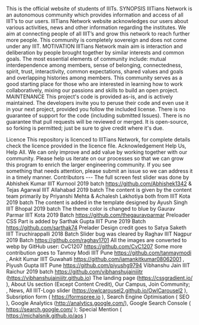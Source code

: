 This is the official website of students of IIITs.
SYNOPSIS
IIITians Network is an autonomous community which provides information and access of all IIIT’s to our users. IIITians Network website acknowledges our users about various activities, news and other information regarding the institutes. We aim at connecting people of all IIIT’s and grow this network to reach further more people.
This community is completely sovereign and does not come under any IIIT.
MOTIVATION
IIITians Network main aim is interaction and deliberation by people brought together by similar interests and common goals.
The most essential elements of community include: mutual interdependence among members, sense of belonging, connectedness, spirit, trust, interactivity, common expectations, shared values and goals and overlapping histories among members.
This community serves as a good starting place for those who are interested in learning how to work collaboratively, mixing our passions and skills to build an open project.
MAINTENANCE
This project's code is provided as-is, and is actively maintained. The developers invite you to peruse their code and even use it in your next project, provided you follow the included license. There is no guarantee of support for the code (including submitted Issues). There is no guarantee that pull requests will be reviewed or merged. It is open-source, so forking is permitted; just be sure to give credit where it's due.


Licence
This repository is licenced to IIITians Network, for complete details check the licence provided in the licence file.
Acknowledgement
Help Us, Help All.
We can only improve and add value by working together with our community. Please help us iterate on our processes so that we can grow this program to enrich the larger engineering community. If you see something that needs attention, please submit an issue so we can address it in a timely manner.
Contributors ---
The full screen fest slider was done by Abhishek Kumar IIIT Kurnool 2019 batch https://github.com/Abhishek1342 & Tejas Agarwal IIIT Allahabad 2019 batch
The content is given by the content team primarily by Priyanshi Mehta & Achalesh Lakhotiya both from IIIT Kota 2019 batch
The content is added in the template designed by Ayush Singh IIIT Bhopal 2019 batch
The theme color is changed to blue by Gaurav Parmar IIIT Kota 2019 Batch https://github.com/thegauravparmar
Preloader CSS Part is added by Sarthak Gupta IIIT Pune 2019 Batch https://github.com/sarthak74
Prelader Design credit goes to Satya Saketh IIIT Tiruchirappalli 2018 Batch
Slider bug was cleared by Raghav IIIT Nagpur 2019 Batch https://github.com/raghav1701
All the images are converted to webp by GitHub user: CvC1207 https://github.com/CvC1207
Some more contribution goes to Tanmoy Modi IIIT Pune https://github.com/tanmaymodi , Ankit Kumar IIIT Guwahati https://github.com/iamankitkumar08062001 , Piyush Gupta IIIT Pune https://github.com/piyushg9794
Vibhanshu Jain IIIT Raichur 2019 batch https://github.com/vibhanshujainiiitr (https://vibhanshujainiiitr.github.io)
The landing page (https://cssgradient.io/ ), About Us section (Except Content Credit), Our Campus, Join Community; , News, All IIIT-Logo slider (https://owlcarousel2.github.io/OwlCarousel2 ), Subsription form ( https://formspree.io ), Search Engine Optimisation ( SEO ), Google Analytics (http://analytics.google.com/), Google Search Console ( https://search.google.com/ ); Special Mention ( https://michalsnik.github.io/aos )

